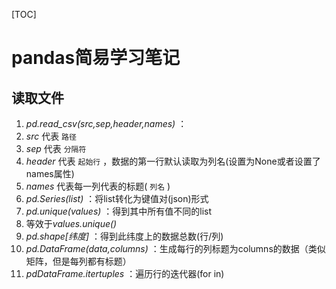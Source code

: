 [TOC]

# pandas简易学习笔记

## 读取文件

1. *pd.read_csv(src,sep,header,names)* ：
  1. *src* 代表 `路径` 
  2. *sep* 代表 `分隔符` 
  3. *header* 代表 `起始行` ，数据的第一行默认读取为列名(设置为None或者设置了names属性)
  4. *names* 代表每一列代表的标题( `列名` )
2. *pd.Series(list)* ：将list转化为键值对(json)形式
3. *pd.unique(values)* ：得到其中所有值不同的list
  1. 等效于*values.unique()*
4. *pd.shape[纬度]* ：得到此纬度上的数据总数(行/列)
5. *pd.DataFrame(data,columns)* ：生成每行的列标题为columns的数据（类似矩阵，但是每列都有标题）
6. *pdDataFrame.itertuples* ：遍历行的迭代器(for in)
